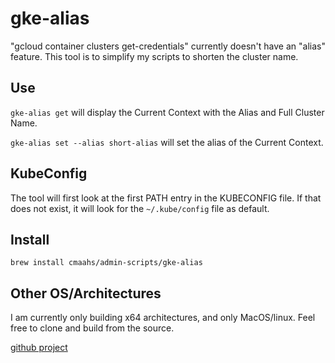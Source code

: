 # gke-alias

"gcloud container clusters get-credentials" currently doesn't have an "alias" feature.
This tool is to simplify my scripts to shorten the cluster name.

## Use

`gke-alias get` will display the Current Context with the Alias and Full Cluster Name.

`gke-alias set --alias short-alias` will set the alias of the Current Context.

## KubeConfig

The tool will first look at the first PATH entry in the KUBECONFIG file.
If that does not exist, it will look for the `~/.kube/config` file as default.

## Install

`brew install cmaahs/admin-scripts/gke-alias`

## Other OS/Architectures

I am currently only building x64 architectures, and only MacOS/linux.  Feel free to
clone and build from the source.

[github project](https://github.com/cmaahs/gke-alias)

